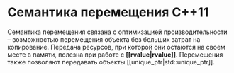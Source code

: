 # Семантика перемещения C++11

Семантика перемещения связана с оптимизацией производительности – возможностью перемещения объекта без больших затрат на копирование.
Передача ресурсов, при которой они остаются на своем месте в памяти, полезна при работе с **[[rvalue|rvalue]]**. 
Перемещения также позволяют передавать объекты [[unique_ptr|std::unique_ptr]].


